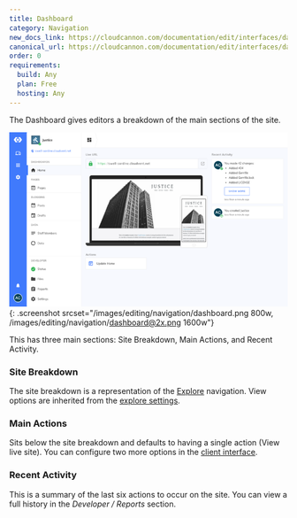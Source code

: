 ```yaml
---
title: Dashboard
category: Navigation
new_docs_link: https://cloudcannon.com/documentation/edit/interfaces/dashboard/
canonical_url: https://cloudcannon.com/documentation/edit/interfaces/dashboard/
order: 0
requirements:
  build: Any
  plan: Free
  hosting: Any
---
```


The Dashboard gives editors a breakdown of the main sections of the site.

![Example Dashboard](/images/editing/navigation/dashboard.png){: .screenshot srcset="/images/editing/navigation/dashboard.png 800w, /images/editing/navigation/dashboard@2x.png 1600w"}

This has three main sections: Site Breakdown, Main Actions, and Recent Activity.

### Site Breakdown

The site breakdown is a representation of the [Explore](/editing/navigation/explore/) navigation. View options are inherited from the [explore settings](/editing/navigation/explore/).

### Main Actions

Sits below the site breakdown and defaults to having a single action (View live site). You can configure two more options in the&nbsp;[client interface](/sharing/client-sharing/client-sharing/#interface).

### Recent Activity

This is a summary of the last six actions to occur on the site. You can view a full history in the *Developer / Reports* section.